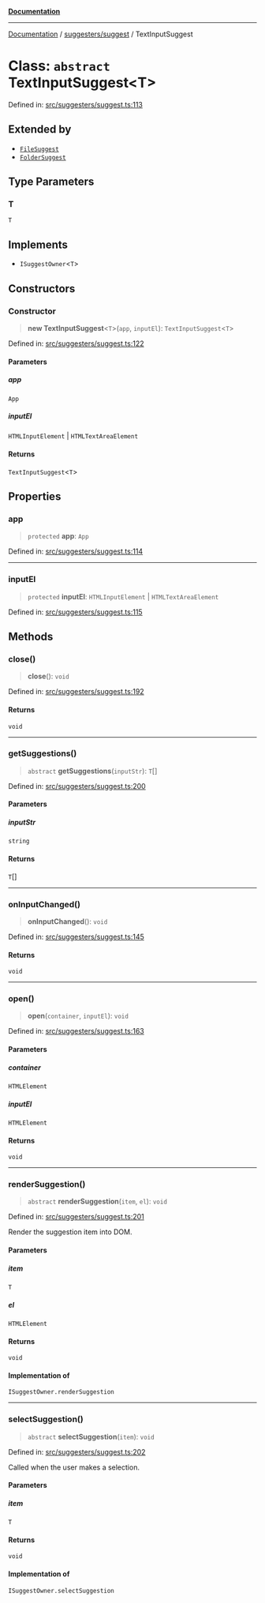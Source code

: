 [**Documentation**](../../../README.md)

***

[Documentation](../../../README.md) / [suggesters/suggest](../README.md) / TextInputSuggest

# Class: `abstract` TextInputSuggest\<T\>

Defined in: [src/suggesters/suggest.ts:113](https://github.com/Christian-Me/folder-to-tags-plugin/blob/1b47fd7d007d2f33409aeb5e2ff62bca31adb1cf/src/suggesters/suggest.ts#L113)

## Extended by

- [`FileSuggest`](../../FileSuggester/classes/FileSuggest.md)
- [`FolderSuggest`](../../FolderSuggester/classes/FolderSuggest.md)

## Type Parameters

### T

`T`

## Implements

- `ISuggestOwner`\<`T`\>

## Constructors

### Constructor

> **new TextInputSuggest**\<`T`\>(`app`, `inputEl`): `TextInputSuggest`\<`T`\>

Defined in: [src/suggesters/suggest.ts:122](https://github.com/Christian-Me/folder-to-tags-plugin/blob/1b47fd7d007d2f33409aeb5e2ff62bca31adb1cf/src/suggesters/suggest.ts#L122)

#### Parameters

##### app

`App`

##### inputEl

`HTMLInputElement` | `HTMLTextAreaElement`

#### Returns

`TextInputSuggest`\<`T`\>

## Properties

### app

> `protected` **app**: `App`

Defined in: [src/suggesters/suggest.ts:114](https://github.com/Christian-Me/folder-to-tags-plugin/blob/1b47fd7d007d2f33409aeb5e2ff62bca31adb1cf/src/suggesters/suggest.ts#L114)

***

### inputEl

> `protected` **inputEl**: `HTMLInputElement` \| `HTMLTextAreaElement`

Defined in: [src/suggesters/suggest.ts:115](https://github.com/Christian-Me/folder-to-tags-plugin/blob/1b47fd7d007d2f33409aeb5e2ff62bca31adb1cf/src/suggesters/suggest.ts#L115)

## Methods

### close()

> **close**(): `void`

Defined in: [src/suggesters/suggest.ts:192](https://github.com/Christian-Me/folder-to-tags-plugin/blob/1b47fd7d007d2f33409aeb5e2ff62bca31adb1cf/src/suggesters/suggest.ts#L192)

#### Returns

`void`

***

### getSuggestions()

> `abstract` **getSuggestions**(`inputStr`): `T`[]

Defined in: [src/suggesters/suggest.ts:200](https://github.com/Christian-Me/folder-to-tags-plugin/blob/1b47fd7d007d2f33409aeb5e2ff62bca31adb1cf/src/suggesters/suggest.ts#L200)

#### Parameters

##### inputStr

`string`

#### Returns

`T`[]

***

### onInputChanged()

> **onInputChanged**(): `void`

Defined in: [src/suggesters/suggest.ts:145](https://github.com/Christian-Me/folder-to-tags-plugin/blob/1b47fd7d007d2f33409aeb5e2ff62bca31adb1cf/src/suggesters/suggest.ts#L145)

#### Returns

`void`

***

### open()

> **open**(`container`, `inputEl`): `void`

Defined in: [src/suggesters/suggest.ts:163](https://github.com/Christian-Me/folder-to-tags-plugin/blob/1b47fd7d007d2f33409aeb5e2ff62bca31adb1cf/src/suggesters/suggest.ts#L163)

#### Parameters

##### container

`HTMLElement`

##### inputEl

`HTMLElement`

#### Returns

`void`

***

### renderSuggestion()

> `abstract` **renderSuggestion**(`item`, `el`): `void`

Defined in: [src/suggesters/suggest.ts:201](https://github.com/Christian-Me/folder-to-tags-plugin/blob/1b47fd7d007d2f33409aeb5e2ff62bca31adb1cf/src/suggesters/suggest.ts#L201)

Render the suggestion item into DOM.

#### Parameters

##### item

`T`

##### el

`HTMLElement`

#### Returns

`void`

#### Implementation of

`ISuggestOwner.renderSuggestion`

***

### selectSuggestion()

> `abstract` **selectSuggestion**(`item`): `void`

Defined in: [src/suggesters/suggest.ts:202](https://github.com/Christian-Me/folder-to-tags-plugin/blob/1b47fd7d007d2f33409aeb5e2ff62bca31adb1cf/src/suggesters/suggest.ts#L202)

Called when the user makes a selection.

#### Parameters

##### item

`T`

#### Returns

`void`

#### Implementation of

`ISuggestOwner.selectSuggestion`
